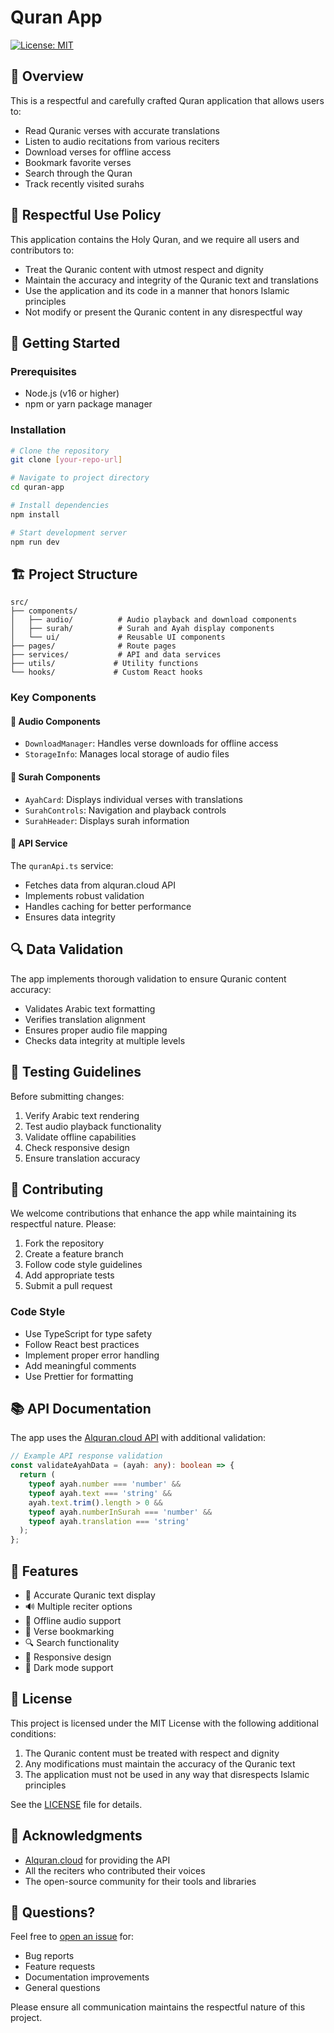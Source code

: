 # Quran App

[![License: MIT](https://img.shields.io/badge/License-MIT-yellow.svg)](https://opensource.org/licenses/MIT)

## 🌟 Overview

This is a respectful and carefully crafted Quran application that allows users to:
- Read Quranic verses with accurate translations
- Listen to audio recitations from various reciters
- Download verses for offline access
- Bookmark favorite verses
- Search through the Quran
- Track recently visited surahs

## 📜 Respectful Use Policy

This application contains the Holy Quran, and we require all users and contributors to:
- Treat the Quranic content with utmost respect and dignity
- Maintain the accuracy and integrity of the Quranic text and translations
- Use the application and its code in a manner that honors Islamic principles
- Not modify or present the Quranic content in any disrespectful way

## 🚀 Getting Started

### Prerequisites
- Node.js (v16 or higher)
- npm or yarn package manager

### Installation

```bash
# Clone the repository
git clone [your-repo-url]

# Navigate to project directory
cd quran-app

# Install dependencies
npm install

# Start development server
npm run dev
```

## 🏗️ Project Structure

```
src/
├── components/
│   ├── audio/          # Audio playback and download components
│   ├── surah/          # Surah and Ayah display components
│   └── ui/             # Reusable UI components
├── pages/              # Route pages
├── services/           # API and data services
├── utils/             # Utility functions
└── hooks/             # Custom React hooks
```

### Key Components

#### 🎵 Audio Components
- `DownloadManager`: Handles verse downloads for offline access
- `StorageInfo`: Manages local storage of audio files

#### 📖 Surah Components
- `AyahCard`: Displays individual verses with translations
- `SurahControls`: Navigation and playback controls
- `SurahHeader`: Displays surah information

#### 🔄 API Service
The `quranApi.ts` service:
- Fetches data from alquran.cloud API
- Implements robust validation
- Handles caching for better performance
- Ensures data integrity

## 🔍 Data Validation

The app implements thorough validation to ensure Quranic content accuracy:
- Validates Arabic text formatting
- Verifies translation alignment
- Ensures proper audio file mapping
- Checks data integrity at multiple levels

## 🧪 Testing Guidelines

Before submitting changes:
1. Verify Arabic text rendering
2. Test audio playback functionality
3. Validate offline capabilities
4. Check responsive design
5. Ensure translation accuracy

## 🤝 Contributing

We welcome contributions that enhance the app while maintaining its respectful nature. Please:

1. Fork the repository
2. Create a feature branch
3. Follow code style guidelines
4. Add appropriate tests
5. Submit a pull request

### Code Style
- Use TypeScript for type safety
- Follow React best practices
- Implement proper error handling
- Add meaningful comments
- Use Prettier for formatting

## 📚 API Documentation

The app uses the [Alquran.cloud API](https://alquran.cloud/api) with additional validation:

```typescript
// Example API response validation
const validateAyahData = (ayah: any): boolean => {
  return (
    typeof ayah.number === 'number' &&
    typeof ayah.text === 'string' &&
    ayah.text.trim().length > 0 &&
    typeof ayah.numberInSurah === 'number' &&
    typeof ayah.translation === 'string'
  );
};
```

## 📱 Features

- 🎯 Accurate Quranic text display
- 🔊 Multiple reciter options
- 💾 Offline audio support
- 🔖 Verse bookmarking
- 🔍 Search functionality
- 📱 Responsive design
- 🌙 Dark mode support

## 📄 License

This project is licensed under the MIT License with the following additional conditions:

1. The Quranic content must be treated with respect and dignity
2. Any modifications must maintain the accuracy of the Quranic text
3. The application must not be used in any way that disrespects Islamic principles

See the [LICENSE](LICENSE) file for details.

## 🙏 Acknowledgments

- [Alquran.cloud](https://alquran.cloud) for providing the API
- All the reciters who contributed their voices
- The open-source community for their tools and libraries

## 🤔 Questions?

Feel free to [open an issue](https://github.com/feysal-abdiwali) for:
- Bug reports
- Feature requests
- Documentation improvements
- General questions

Please ensure all communication maintains the respectful nature of this project.